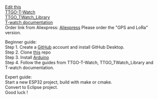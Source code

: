 [Edit this](https://github.com/merkez-ul-icadat/merkez-ul-icadat.github.io)  
[TTGO-T-Watch](https://github.com/Xinyuan-LilyGO/TTGO-T-Watch)  
[TTGO_TWatch_Library](https://github.com/Xinyuan-LilyGO/TTGO_TWatch_Library)  
[T-watch documentation](https://t-watch-document-en.readthedocs.io/en/latest/index.html)  
Order link from Aliexpress: [Aliexpress](https://www.aliexpress.com/item/33038999162.html?spm=a2g0s.8937460.0.0.1e452e0eNhD7k4) Please order the "GPS and LoRa" version.  

Beginner guide:  
Step 1. Create a [GitHub](https://github.com/join) account and install GitHub Desktop.  
Step 2. Clone [this](https://github.com/merkez-ul-icadat/merkez-ul-icadat.github.io) repo  
Step 3. Install [Arduino](https://www.arduino.cc)  
Step 4. Follow the guides from TTGO-T-Watch, TTGO_TWatch_Library and T-watch documentation.  

Expert guide:  
Start a new ESP32 project, build with make or cmake.  
Convert to Eclipse project.  
Good luck !  
